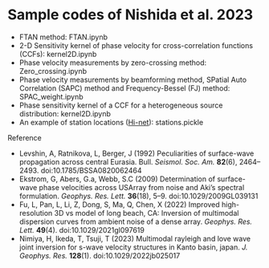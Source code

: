 # Sample codes of Nishida et al. 2023

* FTAN method: FTAN.ipynb
* 2-D Sensitivity kernel of phase velocity for cross-correlation functions (CCFs): kernel2D.ipynb
* Phase velocity measurements by zero-crossing method: Zero_crossing.ipynb
* Phase velocity measurements by beamforming method, SPatial Auto Correlation (SAPC) method and Frequency-Bessel (FJ) method: SPAC_weight.ipynb
* Phase sensitivity kernel of a CCF for a heterogeneous source distribution: kernel2D.ipynb
* An example of station locations ([Hi-net](https://doi.org/10.17598/NIED.0003)): stations.pickle

Reference 
* Levshin, A, Ratnikova, L, Berger, J (1992) Peculiarities of surface-wave propagation across central Eurasia. Bull. <i>Seismol. Soc. Am.</i> <b>82</b>(6), 2464–2493. doi:10.1785/BSSA0820062464
* Ekstrom, G, Abers, G.a, Webb, S.C (2009) Determination of surface-wave phase velocities across USArray from noise and Aki’s spectral formulation. <i>Geophys. Res. Lett.</i> <b>36</b>(18), 5–9. doi:10.1029/2009GL039131
* Fu, L, Pan, L, Li, Z, Dong, S, Ma, Q, Chen, X (2022) Improved high-resolution 3D vs model of long beach, CA: Inversion of multimodal dispersion curves from ambient noise of a dense array. <i>Geophys. Res. Lett.</i> <b>49</b>(4). doi:10.1029/2021gl097619
* Nimiya, H, Ikeda, T, Tsuji, T (2023) Multimodal rayleigh and love wave joint inversion for s-wave velocity structures in Kanto basin, japan. <i>J. Geophys. Res.</i> <b>128</b>(1). doi:10.1029/2022jb025017
